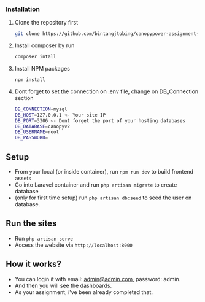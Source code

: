 ### Installation
1. Clone the repository first
   ```sh
   git clone https://github.com/bintangjtobing/canopypower-assignment-v2
   ```
2. Install composer by run 
    ```sh
    composer intall
    ```
3. Install NPM packages
   ```sh
   npm install
   ```
4. Dont forget to set the connection on .env file, change on DB_Connection section
    ```sh
    DB_CONNECTION=mysql
    DB_HOST=127.0.0.1 <- Your site IP
    DB_PORT=3306 <- Dont forget the port of your hosting databases
    DB_DATABASE=canopyv2
    DB_USERNAME=root
    DB_PASSWORD=
    ```
    
## Setup
- From your local (or inside container), run `npm run dev` to build frontend assets
- Go into Laravel container and run `php artisan migrate` to create database
- (only for first time setup) run `php artisan db:seed` to seed the user on database.

## Run the sites
- Run `php artisan serve`
- Access the website via `http://localhost:8000`

## How it works?
- You can login it with email: admin@admin.com, password: admin.
- And then you will see the dashboards.
- As your assignment, i've been already completed that.


